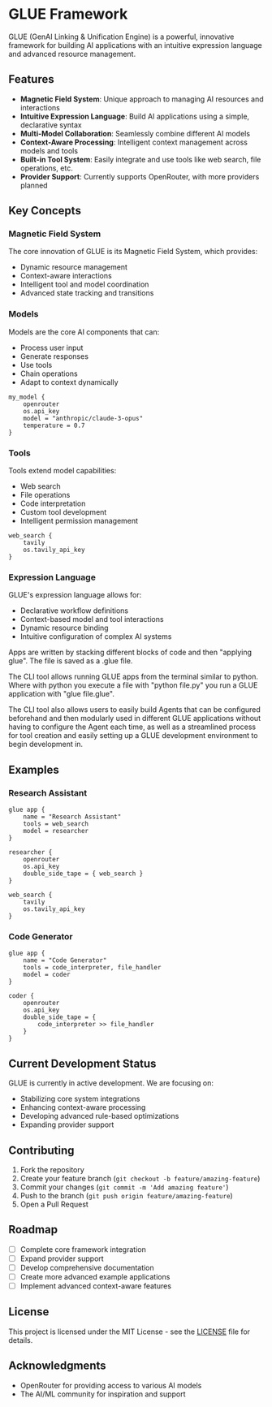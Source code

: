 # GLUE Framework

GLUE (GenAI Linking & Unification Engine) is a powerful, innovative framework for building AI applications with an intuitive expression language and advanced resource management.

## Features

- **Magnetic Field System**: Unique approach to managing AI resources and interactions
- **Intuitive Expression Language**: Build AI applications using a simple, declarative syntax
- **Multi-Model Collaboration**: Seamlessly combine different AI models
- **Context-Aware Processing**: Intelligent context management across models and tools
- **Built-in Tool System**: Easily integrate and use tools like web search, file operations, etc.
- **Provider Support**: Currently supports OpenRouter, with more providers planned

## Key Concepts

### Magnetic Field System

The core innovation of GLUE is its Magnetic Field System, which provides:
- Dynamic resource management
- Context-aware interactions
- Intelligent tool and model coordination
- Advanced state tracking and transitions

### Models

Models are the core AI components that can:
- Process user input
- Generate responses
- Use tools
- Chain operations
- Adapt to context dynamically

```glue
my_model {
    openrouter
    os.api_key
    model = "anthropic/claude-3-opus"
    temperature = 0.7
}
```

### Tools

Tools extend model capabilities:
- Web search
- File operations
- Code interpretation
- Custom tool development
- Intelligent permission management

```glue
web_search {
    tavily
    os.tavily_api_key
}
```

### Expression Language

GLUE's expression language allows for:
- Declarative workflow definitions
- Context-based model and tool interactions
- Dynamic resource binding
- Intuitive configuration of complex AI systems

Apps are written by stacking different blocks of code and then "applying glue". The file is saved as a .glue file. 

The CLI tool allows running GLUE apps from the terminal similar to python. Where with python you execute a file with "python file.py" you run a GLUE application with "glue file.glue".

The CLI tool also allows users to easily build Agents that can be configured beforehand and then modularly used in different GLUE applications without having to configure the Agent each time, as well as a streamlined process for tool creation and easily setting up a GLUE development environment to begin development in.

## Examples

### Research Assistant

```glue
glue app {
    name = "Research Assistant"
    tools = web_search
    model = researcher
}

researcher {
    openrouter
    os.api_key
    double_side_tape = { web_search }
}

web_search {
    tavily
    os.tavily_api_key
}
```

### Code Generator

```glue
glue app {
    name = "Code Generator"
    tools = code_interpreter, file_handler
    model = coder
}

coder {
    openrouter
    os.api_key
    double_side_tape = { 
        code_interpreter >> file_handler 
    }
}
```

## Current Development Status

GLUE is currently in active development. We are focusing on:
- Stabilizing core system integrations
- Enhancing context-aware processing
- Developing advanced rule-based optimizations
- Expanding provider support

## Contributing

1. Fork the repository
2. Create your feature branch (`git checkout -b feature/amazing-feature`)
3. Commit your changes (`git commit -m 'Add amazing feature'`)
4. Push to the branch (`git push origin feature/amazing-feature`)
5. Open a Pull Request

## Roadmap

- [ ] Complete core framework integration
- [ ] Expand provider support
- [ ] Develop comprehensive documentation
- [ ] Create more advanced example applications
- [ ] Implement advanced context-aware features

## License

This project is licensed under the MIT License - see the [LICENSE](LICENSE) file for details.

## Acknowledgments

- OpenRouter for providing access to various AI models
- The AI/ML community for inspiration and support
